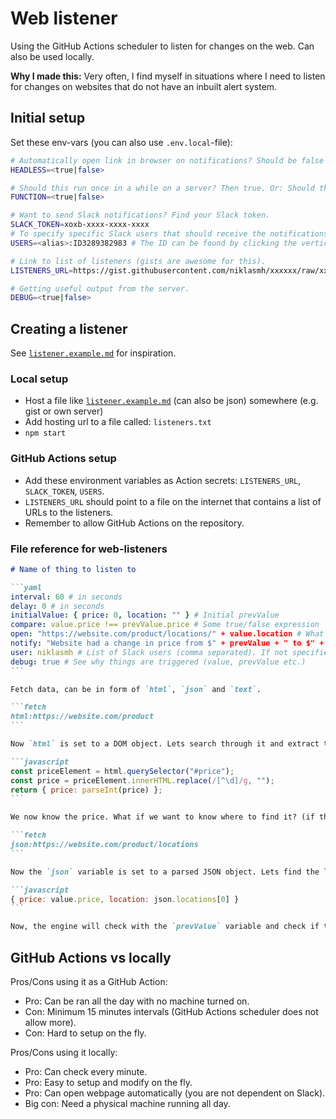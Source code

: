 # Web listener

Using the GitHub Actions scheduler to listen for changes on the web. Can also be used locally.

**Why I made this:** Very often, I find myself in situations where I need to listen for changes on websites that do not have an inbuilt alert system.

## Initial setup

Set these env-vars (you can also use `.env.local`-file):

```bash
# Automatically open link in browser on notifications? Should be false on servers.
HEADLESS=<true|false>

# Should this run once in a while on a server? Then true. Or: Should this be ran as a continuos process (aka on your machine)? Then false.
FUNCTION=<true|false>

# Want to send Slack notifications? Find your Slack token.
SLACK_TOKEN=xoxb-xxxx-xxxx-xxxx
# To specify specific Slack users that should receive the notifications. We will reference to the <alias> later. If this is not done, the program will default to @channel.
USERS=<alias>:ID3289382983 # The ID can be found by clicking the vertical "..."-button on the Slack user profile then clicking the "Copy member ID".

# Link to list of listeners (gists are awesome for this).
LISTENERS_URL=https://gist.githubusercontent.com/niklasmh/xxxxxx/raw/xxxxxx/listeners.txt

# Getting useful output from the server.
DEBUG=<true|false>
```

## Creating a listener

See [`listener.example.md`](./listener.example.md) for inspiration.

### Local setup

- Host a file like [`listener.example.md`](./listener.example.md) (can also be json) somewhere (e.g. gist or own server)
- Add hosting url to a file called: `listeners.txt`
- `npm start`

### GitHub Actions setup

- Add these environment variables as Action secrets: `LISTENERS_URL`, `SLACK_TOKEN`, `USERS`.
- `LISTENERS_URL` should point to a file on the internet that contains a list of URLs to the listeners.
- Remember to allow GitHub Actions on the repository.

### File reference for web-listeners

````md
# Name of thing to listen to

```yaml
interval: 60 # in seconds
delay: 0 # in seconds
initialValue: { price: 0, location: "" } # Initial prevValue
compare: value.price !== prevValue.price # Some true/false expression
open: "https://website.com/product/locations/" + value.location # What to open in browser if locally. Can be a script using "value" as a variable.
notify: "Website had a change in price from $" + prevValue + " to $" + value # Message generated when sending Slack message.
user: niklasmh # List of Slack users (comma separated). If not specified, then @channel is used.
debug: true # See why things are triggered (value, prevValue etc.)
```

Fetch data, can be in form of `html`, `json` and `text`.

```fetch
html:https://website.com/product
```

Now `html` is set to a DOM object. Lets search through it and extract the value!

```javascript
const priceElement = html.querySelector("#price");
const price = priceElement.innerHTML.replace(/[^\d]/g, "");
return { price: parseInt(price) };
```

We now know the price. What if we want to know where to find it? (if that is the case)

```fetch
json:https://website.com/product/locations
```

Now the `json` variable is set to a parsed JSON object. Lets find the location:

```javascript
{ price: value.price, location: json.locations[0] }
```

Now, the engine will check with the `prevValue` variable and check if the `compare` condition is true.
````

## GitHub Actions vs locally

Pros/Cons using it as a GitHub Action:

- Pro: Can be ran all the day with no machine turned on.
- Con: Minimum 15 minutes intervals (GitHub Actions scheduler does not allow more).
- Con: Hard to setup on the fly.

Pros/Cons using it locally:

- Pro: Can check every minute.
- Pro: Easy to setup and modify on the fly.
- Pro: Can open webpage automatically (you are not dependent on Slack).
- Big con: Need a physical machine running all day.
